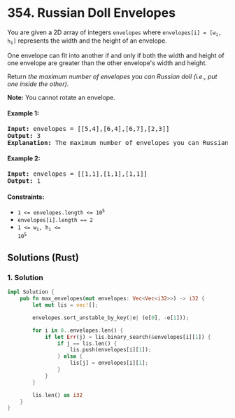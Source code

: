 # 354. Russian Doll Envelopes
You are given a 2D array of integers `envelopes` where <code>envelopes[i] = [w<sub>i</sub>, h<sub>i</sub>]</code> represents the width and the height of an envelope.

One envelope can fit into another if and only if both the width and height of one envelope are greater than the other envelope's width and height.

Return *the maximum number of envelopes you can Russian doll (i.e., put one inside the other)*.

**Note:** You cannot rotate an envelope.

#### Example 1:
<pre>
<strong>Input:</strong> envelopes = [[5,4],[6,4],[6,7],[2,3]]
<strong>Output:</strong> 3
<strong>Explanation:</strong> The maximum number of envelopes you can Russian doll is 3 ([2,3] => [5,4] => [6,7]).
</pre>

#### Example 2:
<pre>
<strong>Input:</strong> envelopes = [[1,1],[1,1],[1,1]]
<strong>Output:</strong> 1
</pre>

#### Constraints:
* <code>1 <= envelopes.length <= 10<sup>5</sup></code>
* `envelopes[i].length == 2`
* <code>1 <= w<sub>i</sub>, h<sub>i</sub> <= 10<sup>5</sup></code>

## Solutions (Rust)

### 1. Solution
```Rust
impl Solution {
    pub fn max_envelopes(mut envelopes: Vec<Vec<i32>>) -> i32 {
        let mut lis = vec![];

        envelopes.sort_unstable_by_key(|e| (e[0], -e[1]));

        for i in 0..envelopes.len() {
            if let Err(j) = lis.binary_search(&envelopes[i][1]) {
                if j == lis.len() {
                    lis.push(envelopes[i][1]);
                } else {
                    lis[j] = envelopes[i][1];
                }
            }
        }

        lis.len() as i32
    }
}
```
